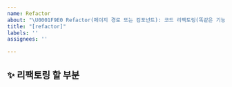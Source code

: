 ```yaml
---
name: Refactor
about: "\U0001F9E0 Refactor(페이지 경로 또는 컴포넌트): 코드 리팩토링(똑같은 기능인데 코드만 개선)"
title: "[refactor]"
labels: ''
assignees: ''

---
```


## ✨ 리팩토링 할 부분

<br>
